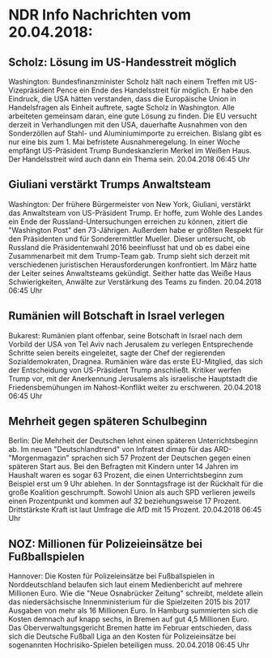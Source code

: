 # NDR Info Nachrichten vom 20.04.2018:


## Scholz: Lösung im US-Handesstreit möglich
Washington: Bundesfinanzminister Scholz hält nach einem Treffen mit US-Vizepräsident Pence ein Ende des Handelsstreit für möglich. Er habe den Eindruck, die USA hätten verstanden, dass die Europäische Union in Handelsfragen als Einheit auftrete, sagte Scholz in Washington. Alle arbeiteten gemeinsam daran, eine gute Lösung zu finden. Die EU versucht derzeit in Verhandlungen mit den USA, dauerhafte Ausnahmen von den Sonderzöllen auf Stahl- und Aluminiumimporte zu erreichen. Bislang gibt es nur eine bis zum 1. Mai befristete Ausnahmeregelung. In einer Woche empfängt US-Präsident Trump Bundeskanzlerin Merkel im Weißen Haus. Der Handelsstreit wird auch dann ein Thema sein. 20.04.2018 06:45 Uhr 

## Giuliani verstärkt Trumps Anwaltsteam
Washington: Der frühere Bürgermeister von New York, Giuliani, verstärkt das Anwaltsteam von US-Präsident Trump. Er hoffe, zum Wohle des Landes ein Ende der Russland-Untersuchungen erreichen zu können, zitiert die "Washington Post" den 73-Jährigen. Außerdem habe er größten Respekt für den Präsidenten und für Sonderermittler Mueller. Dieser untersucht, ob Russland die Präsidentenwahl 2016 beeinflusst hat und ob es dabei eine Zusammenarbeit mit dem Trump-Team gab. Trump sieht sich derzeit mit verschiedenen juristischen Herausforderungen konfrontiert. Im März hatte der Leiter seines Anwaltsteams gekündigt. Seither hatte das Weiße Haus Schwierigkeiten, Anwälte zur Verstärkung des Teams zu finden. 20.04.2018 06:45 Uhr 

## Rumänien will Botschaft in Israel verlegen
Bukarest: Rumänien plant offenbar, seine Botschaft in Israel nach dem Vorbild der USA von Tel Aviv nach Jerusalem zu verlegen Entsprechende Schritte seien bereits eingeleitet, sagte der Chef der regierenden Sozialdemokraten, Dragnea. Rumänien wäre das erste EU-Mitglied, das sich der Entscheidung von US-Präsident Trump anschließt. Kritiker werfen Trump vor, mit der Anerkennung Jerusalems als israelische Hauptstadt die Friedensbemühungen im Nahost-Konflikt weiter zu erschweren. 20.04.2018 06:45 Uhr 

## Mehrheit gegen späteren Schulbeginn
Berlin: Die Mehrheit der Deutschen lehnt einen späteren Unterrichtsbeginn ab. Im neuen "Deutschlandtrend" von Infratest dimap für das ARD-"Morgenmagazin" sprachen sich 57 Prozent der Deutschen gegen einen späteren Start aus. Bei den Befragten mit Kindern unter 14 Jahren im Haushalt waren es sogar 63 Prozent, die einen Unterrichtsbeginn zum Beispiel erst um 9 Uhr ablehen. In der Sonntagsfrage ist der Rückhalt für die große Koalition geschrumpft. Sowohl Union als auch SPD verlieren jeweils einen Prozentpunkt und kommen auf 32 beziehungsweise 17 Prozent. Drittstärkste Kraft ist laut Umfrage die AfD mit 15 Prozent. 20.04.2018 06:45 Uhr 

## NOZ: Millionen für Polizeieinsätze bei Fußballspielen
Hannover: Die Kosten für Polizeieinsätze bei Fußballspielen in Norddeutschland belaufen sich laut einem Medienbericht auf mehrere Millionen Euro. Wie die "Neue Osnabrücker Zeitung" schreibt, meldete allein das niedersächsische Innenministerium für die Spielzeiten 2015 bis 2017 Ausgaben von mehr als 16 Millionen Euro. In Hamburg summierten sich die Kosten demnach auf knapp sechs, in Bremen auf gut 4,5 Millionen Euro. Das Oberverwaltungsgericht Bremen hatte im Februar entschieden, dass sich die Deutsche Fußball Liga an den Kosten für Polizeieinsätze bei sogenannten Hochrisiko-Spielen beteiligen muss. 20.04.2018 06:45 Uhr 
